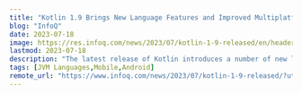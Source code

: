 ```yaml
---
title: "Kotlin 1.9 Brings New Language Features and Improved Multiplatform/Native Support"
blog: "InfoQ"
date: 2023-07-18
image: https://res.infoq.com/news/2023/07/kotlin-1-9-released/en/headerimage/kotlin-1-9-released-1689711171447.jpeg
lastmod: 2023-07-18
description: "The latest release of Kotlin introduces a number of new language features, including the ..< operator for open ranges, extended regular expressions, and more. Additionally, it brings imp..."
tags: [JVM Languages,Mobile,Android]
remote_url: "https://www.infoq.com/news/2023/07/kotlin-1-9-released/?utm_campaign=infoq_content&utm_source=infoq&utm_medium=feed&utm_term=Java"
---
```

